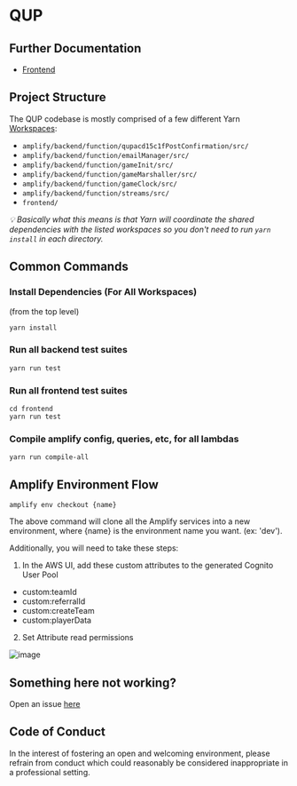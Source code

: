 # QUP

## Further Documentation

 * [Frontend](https://github.com/hew/qup-monorepo/tree/master/frontend)

## Project Structure

The QUP codebase is mostly comprised of a few different Yarn [Workspaces](https://yarnpkg.com/en/docs/workspaces):

  * `amplify/backend/function/qupacd15c1fPostConfirmation/src/`
  * `amplify/backend/function/emailManager/src/`
  * `amplify/backend/function/gameInit/src/`
  * `amplify/backend/function/gameMarshaller/src/`
  * `amplify/backend/function/gameClock/src/`
  * `amplify/backend/function/streams/src/`
  * `frontend/`

*💡 Basically what this means is that Yarn will coordinate the shared dependencies with the
listed workspaces so you don't need to run `yarn install` in each directory.*

## Common Commands

### Install Dependencies (For All Workspaces)

(from the top level)

    yarn install

### Run all backend test suites

    yarn run test

### Run all frontend test suites

    cd frontend
    yarn run test

### Compile amplify config, queries, etc, for all lambdas

    yarn run compile-all

## Amplify Environment Flow

    amplify env checkout {name}

The above command will clone all the Amplify services into a new environment, where {name} is the environment name you want. (ex: 'dev').

Additionally, you will need to take these steps:

1. In the AWS UI, add these custom attributes to the generated Cognito User Pool

* custom:teamId
* custom:referralId
* custom:createTeam
* custom:playerData

2. Set Attribute read permissions

![image](https://user-images.githubusercontent.com/3103241/66628242-1a094800-ebb3-11e9-96c3-c6ab4a5675c7.png)


## Something here not working?

Open an issue [here](https://github.com/hew/qup-monorepo/issues/88)

## Code of Conduct

In the interest of fostering an open and welcoming environment, please refrain from conduct which could reasonably be considered inappropriate in a professional setting.
